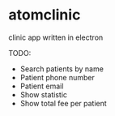 # atomclinic
clinic app written in electron

TODO:
- Search patients by name
- Patient phone number
- Patient email
- Show statistic
- Show total fee per patient
